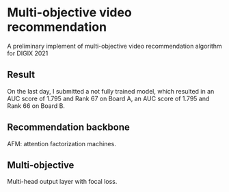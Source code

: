 # Multi-objective video recommendation
A preliminary implement of multi-objective video recommendation algorithm for DIGIX 2021

## Result
On the last day, I submitted a not fully trained model, which resulted in an AUC score of 1.795 and Rank 67 on Board A, an AUC score of 1.795 and Rank 66 on Board B.

## Recommendation backbone
AFM: attention factorization machines.

## Multi-objective
Multi-head output layer with focal loss.
